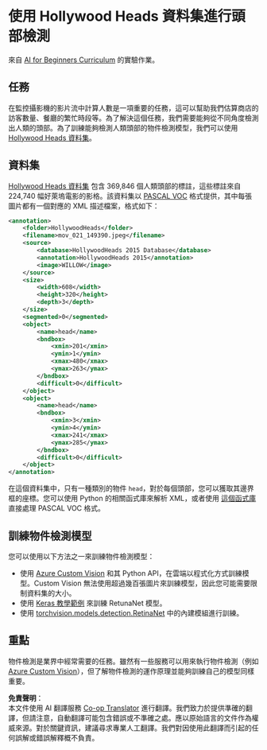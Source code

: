 <!--
CO_OP_TRANSLATOR_METADATA:
{
  "original_hash": "ad568d55ae65c856fe929fc2b278510a",
  "translation_date": "2025-08-24T21:58:40+00:00",
  "source_file": "lessons/4-ComputerVision/11-ObjectDetection/lab/README.md",
  "language_code": "tw"
}
-->
# 使用 Hollywood Heads 資料集進行頭部檢測

來自 [AI for Beginners Curriculum](https://github.com/microsoft/ai-for-beginners) 的實驗作業。

## 任務

在監控攝影機的影片流中計算人數是一項重要的任務，這可以幫助我們估算商店的訪客數量、餐廳的繁忙時段等。為了解決這個任務，我們需要能夠從不同角度檢測出人類的頭部。為了訓練能夠檢測人類頭部的物件檢測模型，我們可以使用 [Hollywood Heads 資料集](https://www.di.ens.fr/willow/research/headdetection/)。

## 資料集

[Hollywood Heads 資料集](https://www.di.ens.fr/willow/research/headdetection/release/HollywoodHeads.zip) 包含 369,846 個人類頭部的標註，這些標註來自 224,740 幅好萊塢電影的影格。該資料集以 [PASCAL VOC](https://host.robots.ox.ac.uk/pascal/VOC/) 格式提供，其中每張圖片都有一個對應的 XML 描述檔案，格式如下：

```xml
<annotation>
	<folder>HollywoodHeads</folder>
	<filename>mov_021_149390.jpeg</filename>
	<source>
		<database>HollywoodHeads 2015 Database</database>
		<annotation>HollywoodHeads 2015</annotation>
		<image>WILLOW</image>
	</source>
	<size>
		<width>608</width>
		<height>320</height>
		<depth>3</depth>
	</size>
	<segmented>0</segmented>
	<object>
		<name>head</name>
		<bndbox>
			<xmin>201</xmin>
			<ymin>1</ymin>
			<xmax>480</xmax>
			<ymax>263</ymax>
		</bndbox>
		<difficult>0</difficult>
	</object>
	<object>
		<name>head</name>
		<bndbox>
			<xmin>3</xmin>
			<ymin>4</ymin>
			<xmax>241</xmax>
			<ymax>285</ymax>
		</bndbox>
		<difficult>0</difficult>
	</object>
</annotation>
```

在這個資料集中，只有一種類別的物件 `head`，對於每個頭部，您可以獲取其邊界框的座標。您可以使用 Python 的相關函式庫來解析 XML，或者使用 [這個函式庫](https://pypi.org/project/pascal-voc/) 直接處理 PASCAL VOC 格式。

## 訓練物件檢測模型

您可以使用以下方法之一來訓練物件檢測模型：

* 使用 [Azure Custom Vision](https://docs.microsoft.com/azure/cognitive-services/custom-vision-service/quickstarts/object-detection?tabs=visual-studio&WT.mc_id=academic-77998-cacaste) 和其 Python API，在雲端以程式化方式訓練模型。Custom Vision 無法使用超過幾百張圖片來訓練模型，因此您可能需要限制資料集的大小。
* 使用 [Keras 教學範例](https://keras.io/examples/vision/retinanet/) 來訓練 RetunaNet 模型。
* 使用 [torchvision.models.detection.RetinaNet](https://pytorch.org/vision/stable/_modules/torchvision/models/detection/retinanet.html) 中的內建模組進行訓練。

## 重點

物件檢測是業界中經常需要的任務。雖然有一些服務可以用來執行物件檢測（例如 [Azure Custom Vision](https://docs.microsoft.com/azure/cognitive-services/custom-vision-service/quickstarts/object-detection?tabs=visual-studio&WT.mc_id=academic-77998-cacaste)），但了解物件檢測的運作原理並能夠訓練自己的模型同樣重要。

**免責聲明**：  
本文件使用 AI 翻譯服務 [Co-op Translator](https://github.com/Azure/co-op-translator) 進行翻譯。我們致力於提供準確的翻譯，但請注意，自動翻譯可能包含錯誤或不準確之處。應以原始語言的文件作為權威來源。對於關鍵資訊，建議尋求專業人工翻譯。我們對因使用此翻譯而引起的任何誤解或錯誤解釋概不負責。